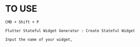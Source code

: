 # TO USE

```
CMD + Shift + P
```
```
Flutter Stateful Widget Generator : Create Stateful Widget
``` 
```
Input the name of your widget,
```